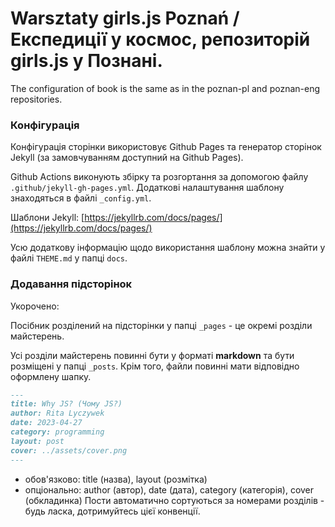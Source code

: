 # Warsztaty girls.js Poznań / Експедиції у космос, репозиторій girls.js у Познані.

The configuration of book is the same as in the poznan-pl and poznan-eng repositories.

### Конфігурація
Конфігурація сторінки використовує Github Pages та генератор сторінок Jekyll (за замовчуванням доступний на Github Pages).

Github Actions виконують збірку та розгортання за допомогою файлу `.github/jekyll-gh-pages.yml`. Додаткові налаштування шаблону знаходяться в файлі `_config.yml`.

Шаблони Jekyll: [https://jekyllrb.com/docs/pages/](https://jekyllrb.com/docs/pages/)

Усю додаткову інформацію щодо використання шаблону можна знайти у файлі `THEME.md` у папці `docs`.


### Додавання підсторінок

Укорочено:

Посібник розділений на підсторінки у папці `_pages` - це окремі розділи майстерень.

Усі розділи майстерень повинні бути у форматі **markdown** та бути розміщені у папці `_posts`. Крім того, файли повинні мати відповідно оформлену шапку.

```markdown
---
title: Why JS? (Чому JS?)
author: Rita Lyczywek 
date: 2023-04-27
category: programming
layout: post
cover: ../assets/cover.png
---
```

- обов'язково: title (назва), layout (розмітка)
- опціонально: author (автор), date (дата), category (категорія), cover (обкладинка)
Пости автоматично сортуються за номерами розділів - будь ласка, дотримуйтесь цієї конвенції.

